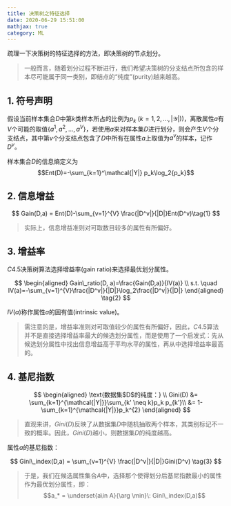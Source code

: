 ```yaml
---
title: 决策树之特征选择
date: 2020-06-29 15:51:00
mathjax: true
category: ML
---
```


疏理一下决策树的特征选择的方法，即决策树的节点划分。

<!-- more -->

> 一般而言，随着划分过程不断进行，我们希望决策树的分支结点所包含的样本尽可能属于同一类别，即结点的“纯度”(purity)越来越高。

## 1. 符号声明

假设当前样本集合$D$中第$k$类样本所占的比例为$p_k\:(k=1,2,...,|\mathcal Y|))$，离散属性$a$有$V$个可能的取值$\{a^1,a^2,...,a^V\}$，若使用$a$来对样本集$D$进行划分，则会产生$V$个分支结点，其中第$v$个分支结点包含了$D$中所有在属性$a$上取值为$a^v$的样本，记作$D^v$。

样本集合$D$的信息熵定义为
$$Ent(D)=-\sum_{k=1}^\mathcal{|Y|} p_k\log_2{p_k}$$

## 2. 信息增益

$$
Gain(D,a) = Ent(D)-\sum_{v=1}^{V} \frac{|D^v|}{|D|}Ent(D^v)\tag{1}
$$

> 实际上，信息增益准则对可取数目较多的属性有所偏好。

## 3. 增益率

$C4.5$决策树算法选择增益率(gain ratio)来选择最优划分属性。

$$
\begin{aligned}
Gain\_ratio(D, a)=\frac{Gain(D,a)}{IV(a)} \\
s.t. \quad IV(a)=-\sum_{v=1}^{V}\frac{|D^v|}{|D|}\log_2\frac{|D^v|}{|D|}
\end{aligned}
\tag{2}
$$

$IV(a)$称作属性$a$的固有值(intrinsic value)。

> 需注意的是，增益率准则对可取值较少的属性有所偏好，因此，$C4.5$算法并不是直接选择增益率最大的候选划分属性，而是使用了一个启发式：先从候选划分属性中找出信息增益高于平均水平的属性，再从中选择增益率最高的。

## 4. 基尼指数

$$
\begin{aligned}
\text{数据集$D$的纯度：} \\
Gini(D) &= \sum_{k=1}^{\mathcal{|Y|}}\sum_{k' \neq k}p_k p_{k'}\\
&= 1-\sum_{k=1}^{\mathcal{|Y|}}p_k^{2}
\end{aligned}
$$

> 直观来讲，$Gini(D)$反映了从数据集$D$中随机抽取两个样本，其类别标记不一致的概率。因此，$Gini(D)$越小，则数据集$D$的纯度越高。

属性$a$的基尼指数：

$$
Gini\_index(D,a) = \sum_{v=1}^{V} \frac{|D^v|}{|D|}Gini(D^v)
\tag{3}
$$

> 于是，我们在候选属性集合$A$中，选择那个使得划分后基尼指数最小的属性作为最优划分属性，即：
> $$a_* = \underset{a\in A}{\arg \min}\: Gini\_index(D,a)$$
